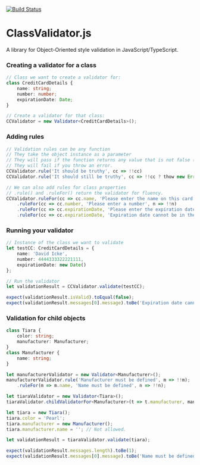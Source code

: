 [![Build Status](https://travis-ci.org/bave8672/ClassValidator.js.svg?branch=master)](https://travis-ci.org/bave8672/ClassValidator.js)

# ClassValidator.js

A library for Object-Oriented style validation in JavaScript/TypeScript.

### Creating a validator for a class

```typescript
// Class we want to create a validator for:
class CreditCardDetails {
    name: string;
    number: number;
    expirationDate: Date;
}

// Create a validator for that class:
CCValidator = new Validator<CreditCardDetails>();
```

### Adding rules

```typescript
// Validation rules can be any function
// They take the object instance as a parameter
// They will pass if the function returns any value that is not false (null is fine).
// They will fail if you throw an error.
CCValidator.rule('It should be truthy', cc => !!cc)
CCValidator.rule('It should still be truthy', cc => !!cc ? thow new Error('Rule functions can fail by throwing errors.') : null;

// We can also add rules for class properties
// .rule() and .ruleFor() return the validator for fluency.
CCValidator.ruleFor(cc => cc.name, 'Please enter the name on this card', name => !!name)
    .ruleFor(cc => cc.number, 'Please enter a number', n => !!n)
    .ruleFor(cc => cc.expirationDate, 'Please enter the expiration date for this card', d => !!d)
    .ruleFor(cc => cc.expirationDate, 'Expiration date cannot be in the past', d => d > new Date());
```

### Running your validator

```typescript
// Instance of the class we want to validate
let testCC: CreditCardDetails = {
    name: 'David Icke',
    number: 4444333322221111,
    expirationDate: new Date()
};

// Run the validator
let validationResult = CCValidator.validate(testCC);

expect(validationResult.isValid).toEqual(false);
expect(validationResult.messages[0].message).toBe('Expiration date cannot be in the past');
```

### Validation for child objects

```typescript
class Tiara {
    color: string;
    manufacturer: Manufacturer;
}
class Manufacturer {
    name: string;
}

let manufacturerValidator = new Validator<Manufacturer>();
manufacturerValidator.rule('Manufacturer must be defined', m => !!m);
    .ruleFor(m => m.name, 'Name must be defined', n => !!n);

let tiaraValidator = new Validator<Tiara>();
tiaraValidator.childValidatorFor<Manufacturer>(t => t.manufacturer, manufacturerValidator);

let tiara = new Tiara();
tiara.color = 'Pearl';
tiara.manufacturer = new Manufacturer();
tiara.manufacturer.name = ''; // Not allowed.

let validationResult = tiaraValidator.validate(tiara);

expect(validationResult.messages.length).toBe(1);
expect(validationResult.messages[0].message).toBe('Name must be defined');
```